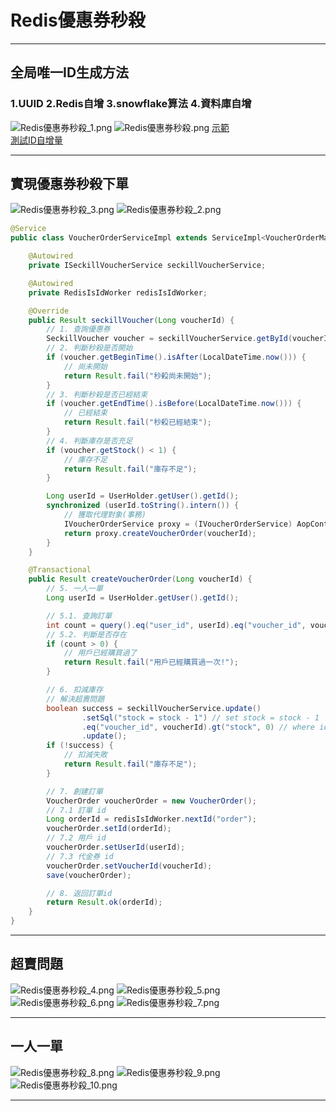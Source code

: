 # Redis優惠券秒殺

---

## 全局唯一ID生成方法
### 1.UUID 2.Redis自增 3.snowflake算法 4.資料庫自增
![Redis優惠券秒殺_1.png](../../picture/Redis%E5%84%AA%E6%83%A0%E5%88%B8%E7%A7%92%E6%AE%BA_1.png)
![Redis優惠券秒殺.png](../../picture/Redis%E5%84%AA%E6%83%A0%E5%88%B8%E7%A7%92%E6%AE%BA.png)
[示範](../../../hm-dianping/src/main/java/com/hmdp/utils/RedisIsIdWorker.java)  
[測試ID自增量](../../../hm-dianping/src/test/java/com/hmdp/HmDianPingApplicationTests.java)

---

## 實現優惠券秒殺下單
![Redis優惠券秒殺_3.png](../../picture/Redis%E5%84%AA%E6%83%A0%E5%88%B8%E7%A7%92%E6%AE%BA_3.png)
![Redis優惠券秒殺_2.png](../../picture/Redis%E5%84%AA%E6%83%A0%E5%88%B8%E7%A7%92%E6%AE%BA_2.png)
```java
@Service
public class VoucherOrderServiceImpl extends ServiceImpl<VoucherOrderMapper, VoucherOrder> implements IVoucherOrderService {

    @Autowired
    private ISeckillVoucherService seckillVoucherService;

    @Autowired
    private RedisIsIdWorker redisIsIdWorker;

    @Override
    public Result seckillVoucher(Long voucherId) {
        // 1. 查詢優惠券
        SeckillVoucher voucher = seckillVoucherService.getById(voucherId);
        // 2. 判斷秒殺是否開始
        if (voucher.getBeginTime().isAfter(LocalDateTime.now())) {
            // 尚未開始
            return Result.fail("秒殺尚未開始");
        }
        // 3. 判斷秒殺是否已經結束
        if (voucher.getEndTime().isBefore(LocalDateTime.now())) {
            // 已經結束
            return Result.fail("秒殺已經結束");
        }
        // 4. 判斷庫存是否充足
        if (voucher.getStock() < 1) {
            // 庫存不足
            return Result.fail("庫存不足");
        }

        Long userId = UserHolder.getUser().getId();
        synchronized (userId.toString().intern()) {
            // 獲取代理對象(事務)
            IVoucherOrderService proxy = (IVoucherOrderService) AopContext.currentProxy();
            return proxy.createVoucherOrder(voucherId);
        }
    }

    @Transactional
    public Result createVoucherOrder(Long voucherId) {
        // 5. 一人一單
        Long userId = UserHolder.getUser().getId();

        // 5.1. 查詢訂單
        int count = query().eq("user_id", userId).eq("voucher_id", voucherId).count();
        // 5.2. 判斷是否存在
        if (count > 0) {
            // 用戶已經購買過了
            return Result.fail("用戶已經購買過一次!");
        }

        // 6. 扣減庫存
        // 解決超賣問題
        boolean success = seckillVoucherService.update()
                .setSql("stock = stock - 1") // set stock = stock - 1
                .eq("voucher_id", voucherId).gt("stock", 0) // where id = ? and stock > 0
                .update();
        if (!success) {
            // 扣減失敗
            return Result.fail("庫存不足");
        }

        // 7. 創建訂單
        VoucherOrder voucherOrder = new VoucherOrder();
        // 7.1 訂單 id
        Long orderId = redisIsIdWorker.nextId("order");
        voucherOrder.setId(orderId);
        // 7.2 用戶 id
        voucherOrder.setUserId(userId);
        // 7.3 代金券 id
        voucherOrder.setVoucherId(voucherId);
        save(voucherOrder);

        // 8. 返回訂單id
        return Result.ok(orderId);
    }
}
```

---

## 超賣問題
![Redis優惠券秒殺_4.png](../../picture/Redis%E5%84%AA%E6%83%A0%E5%88%B8%E7%A7%92%E6%AE%BA_4.png)
![Redis優惠券秒殺_5.png](../../picture/Redis%E5%84%AA%E6%83%A0%E5%88%B8%E7%A7%92%E6%AE%BA_5.png)
![Redis優惠券秒殺_6.png](../../picture/Redis%E5%84%AA%E6%83%A0%E5%88%B8%E7%A7%92%E6%AE%BA_6.png)
![Redis優惠券秒殺_7.png](../../picture/Redis%E5%84%AA%E6%83%A0%E5%88%B8%E7%A7%92%E6%AE%BA_7.png)

---

## 一人一單
![Redis優惠券秒殺_8.png](../../picture/Redis%E5%84%AA%E6%83%A0%E5%88%B8%E7%A7%92%E6%AE%BA_8.png)
![Redis優惠券秒殺_9.png](../../picture/Redis%E5%84%AA%E6%83%A0%E5%88%B8%E7%A7%92%E6%AE%BA_9.png)
![Redis優惠券秒殺_10.png](../../picture/Redis%E5%84%AA%E6%83%A0%E5%88%B8%E7%A7%92%E6%AE%BA_10.png)

---
